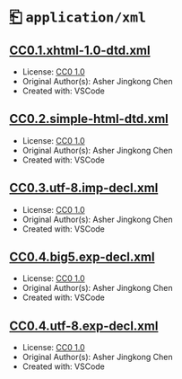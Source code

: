 # [⎗](../../../../README.md) `application/xml`

## [CC0.1.xhtml-1.0-dtd.xml](../files/CC0.1.xhtml-1.0-dtd.xml)

- License: [CC0 1.0](./LICENSE.1.txt)
- Original Author(s): Asher Jingkong Chen
- Created with: VSCode

## [CC0.2.simple-html-dtd.xml](../files/CC0.2.simple-html-dtd.xml)

- License: [CC0 1.0](./LICENSE.1.txt)
- Original Author(s): Asher Jingkong Chen
- Created with: VSCode

## [CC0.3.utf-8.imp-decl.xml](../files/CC0.3.utf-8.imp-decl.xml)

- License: [CC0 1.0](./LICENSE.1.txt)
- Original Author(s): Asher Jingkong Chen
- Created with: VSCode

## [CC0.4.big5.exp-decl.xml](../files/CC0.4.big5.exp-decl.xml)

- License: [CC0 1.0](./LICENSE.1.txt)
- Original Author(s): Asher Jingkong Chen
- Created with: VSCode

## [CC0.4.utf-8.exp-decl.xml](../files/CC0.4.utf-8.exp-decl.xml)

- License: [CC0 1.0](./LICENSE.1.txt)
- Original Author(s): Asher Jingkong Chen
- Created with: VSCode
